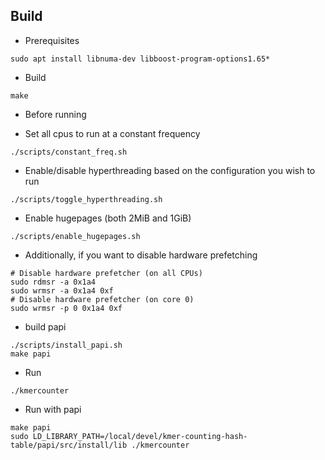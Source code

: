 ## Build

* Prerequisites
```
sudo apt install libnuma-dev libboost-program-options1.65*
```
* Build
```
make
```
* Before running
- Set all cpus to run at a constant frequency
```
./scripts/constant_freq.sh
```
- Enable/disable hyperthreading based on the configuration you wish to run
```
./scripts/toggle_hyperthreading.sh
```
- Enable hugepages (both 2MiB and 1GiB)
```
./scripts/enable_hugepages.sh
```
- Additionally, if you want to disable hardware prefetching
```
# Disable hardware prefetcher (on all CPUs)
sudo rdmsr -a 0x1a4
sudo wrmsr -a 0x1a4 0xf
# Disable hardware prefetcher (on core 0)
sudo wrmsr -p 0 0x1a4 0xf
```
- build papi
```
./scripts/install_papi.sh
make papi
```

* Run
```
./kmercounter
```

* Run with papi
```
make papi
sudo LD_LIBRARY_PATH=/local/devel/kmer-counting-hash-table/papi/src/install/lib ./kmercounter
```
